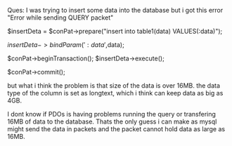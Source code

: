 Ques: I was trying to insert some data into the database but i got this error "Error while sending QUERY packet"

$insertDeta = $conPat->prepare("insert into table1(data) VALUES(:data)");

$insertDeta->bindParam(':data',$data);

$conPat->beginTransaction();
    $insertDeta->execute();
    
$conPat->commit();

but what i think the problem is that size of the data is over 16MB.
the data type of the column is set as longtext, which i think can keep data as big as 4GB.


I dont know if PDOs is having problems running the query or transfering 16MB of data to the database.
Thats the only guess i can make as mysql might send the data in packets and the packet cannot hold data as large as 16MB.
